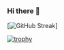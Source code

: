 ### Hi there 👋


[![GitHub Streak](https://streak-stats.demolab.com?user=Andrepec97&theme=dark&hide_border=true&date_format=j%2Fn%5B%2FY%5D&card_width=500)]

[![trophy](https://github-profile-trophy.vercel.app/?username=Andrepec97&theme=onedark)](https://github.com/ryo-ma/github-profile-trophy)

<!--
**Andrepec97/Andrepec97** is a ✨ _special_ ✨ repository because its `README.md` (this file) appears on your GitHub profile.

Here are some ideas to get you started:

- 🔭 I’m currently working on ...
- 🌱 I’m currently learning ...
- 👯 I’m looking to collaborate on ...
- 🤔 I’m looking for help with ...
- 💬 Ask me about ...
- 📫 How to reach me: ...
- 😄 Pronouns: ...
- ⚡ Fun fact: ...
-->
